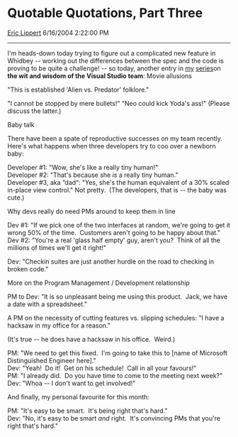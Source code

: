 # Quotable Quotations, Part Three

[Eric Lippert](https://social.msdn.microsoft.com/profile/Eric%20Lippert) 6/16/2004 2:22:00 PM

-----

I'm heads-down today trying to figure out a complicated new feature in Whidbey -- working out the differences between the spec and the code is proving to be quite a challenge\! -- so today, another entry in [my](http://blogs.msdn.com/ericlippert/archive/2004/02/12/71936.aspx) [series](http://weblogs.asp.net/ericlippert/archive/2004/04/13/112749.aspx)on **the wit and wisdom of the Visual Studio team**:   Movie allusions 

 "This is established 'Alien vs. Predator' folklore." 

 "I cannot be stopped by mere bullets\!" "Neo could kick Yoda's ass\!" (Please discuss the latter.) 

 Baby talk 

 There have been a spate of reproductive successes on my team recently.  Here's what happens when three developers try to coo over a newborn baby: 

 Developer \#1: "Wow, she's like a really tiny human\!"  
Developer \#2: "That's because she *is* a really tiny human."  
Developer \#3, aka “dad“: "Yes, she's the human equivalent of a 30% scaled in-place view control." Not pretty.  (The developers, that is -- the baby was cute.) 

 Why devs really do need PMs around to keep them in line 

 Dev \#1: "If we pick one of the two interfaces at random, we're going to get it wrong 50% of the time.  Customers aren't going to be happy about that."  
Dev \#2: "You're a real 'glass half empty' guy, aren't you?  Think of all the millions of times we'll get it right\!" 

 Dev: "Checkin suites are just another hurdle on the road to checking in broken code." 

 More on the Program Management / Development relationship 

 PM to Dev: "It is so unpleasant being me using this product.  Jack, we have a date with a spreadsheet." 

 A PM on the necessity of cutting features vs. slipping schedules: "I have a hacksaw in my office for a reason."  

 (It's true -- he does have a hacksaw in his office.  Weird.) 

 PM: "We need to get this fixed.  I'm going to take this to \[name of Microsoft Distinguished Engineer here\]."  
Dev: "Yeah\!  Do it\!  Get on his schedule\!  Call in all your favours\!"  
PM: "I already did.  Do you have time to come to the meeting next week?"  
Dev: "Whoa -- I don't want to get involved\!" 

 And finally, my personal favourite for this month: 

 PM: "It's easy to be smart.  It's being right that's hard."   
Dev: "No, it's easy to be smart *and* right.  It's convincing PMs that you're right that's hard."

